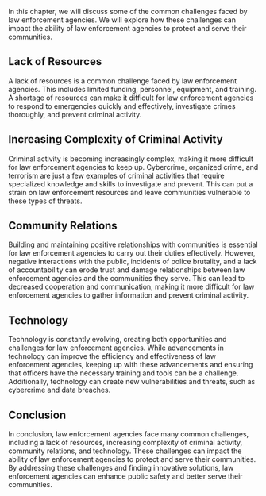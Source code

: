 
In this chapter, we will discuss some of the common challenges faced by law enforcement agencies. We will explore how these challenges can impact the ability of law enforcement agencies to protect and serve their communities.

Lack of Resources
-----------------

A lack of resources is a common challenge faced by law enforcement agencies. This includes limited funding, personnel, equipment, and training. A shortage of resources can make it difficult for law enforcement agencies to respond to emergencies quickly and effectively, investigate crimes thoroughly, and prevent criminal activity.

Increasing Complexity of Criminal Activity
------------------------------------------

Criminal activity is becoming increasingly complex, making it more difficult for law enforcement agencies to keep up. Cybercrime, organized crime, and terrorism are just a few examples of criminal activities that require specialized knowledge and skills to investigate and prevent. This can put a strain on law enforcement resources and leave communities vulnerable to these types of threats.

Community Relations
-------------------

Building and maintaining positive relationships with communities is essential for law enforcement agencies to carry out their duties effectively. However, negative interactions with the public, incidents of police brutality, and a lack of accountability can erode trust and damage relationships between law enforcement agencies and the communities they serve. This can lead to decreased cooperation and communication, making it more difficult for law enforcement agencies to gather information and prevent criminal activity.

Technology
----------

Technology is constantly evolving, creating both opportunities and challenges for law enforcement agencies. While advancements in technology can improve the efficiency and effectiveness of law enforcement agencies, keeping up with these advancements and ensuring that officers have the necessary training and tools can be a challenge. Additionally, technology can create new vulnerabilities and threats, such as cybercrime and data breaches.

Conclusion
----------

In conclusion, law enforcement agencies face many common challenges, including a lack of resources, increasing complexity of criminal activity, community relations, and technology. These challenges can impact the ability of law enforcement agencies to protect and serve their communities. By addressing these challenges and finding innovative solutions, law enforcement agencies can enhance public safety and better serve their communities.
